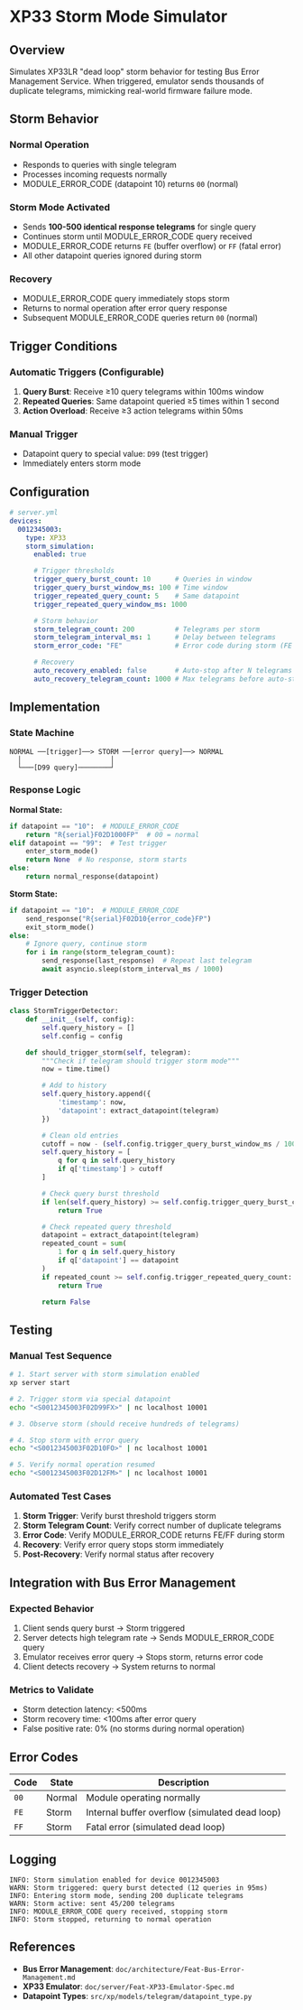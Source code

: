 # XP33 Storm Mode Simulator

## Overview
Simulates XP33LR "dead loop" storm behavior for testing Bus Error Management Service. When triggered, emulator sends thousands of duplicate telegrams, mimicking real-world firmware failure mode.

## Storm Behavior

### Normal Operation
- Responds to queries with single telegram
- Processes incoming requests normally
- MODULE_ERROR_CODE (datapoint 10) returns `00` (normal)

### Storm Mode Activated
- Sends **100-500 identical response telegrams** for single query
- Continues storm until MODULE_ERROR_CODE query received
- MODULE_ERROR_CODE returns `FE` (buffer overflow) or `FF` (fatal error)
- All other datapoint queries ignored during storm

### Recovery
- MODULE_ERROR_CODE query immediately stops storm
- Returns to normal operation after error query response
- Subsequent MODULE_ERROR_CODE queries return `00` (normal)

## Trigger Conditions

### Automatic Triggers (Configurable)
1. **Query Burst**: Receive ≥10 query telegrams within 100ms window
2. **Repeated Queries**: Same datapoint queried ≥5 times within 1 second
3. **Action Overload**: Receive ≥3 action telegrams within 50ms

### Manual Trigger
- Datapoint query to special value: `D99` (test trigger)
- Immediately enters storm mode

## Configuration

```yaml
# server.yml
devices:
  0012345003:
    type: XP33
    storm_simulation:
      enabled: true

      # Trigger thresholds
      trigger_query_burst_count: 10      # Queries in window
      trigger_query_burst_window_ms: 100 # Time window
      trigger_repeated_query_count: 5    # Same datapoint
      trigger_repeated_query_window_ms: 1000

      # Storm behavior
      storm_telegram_count: 200          # Telegrams per storm
      storm_telegram_interval_ms: 1      # Delay between telegrams
      storm_error_code: "FE"             # Error code during storm (FE or FF)

      # Recovery
      auto_recovery_enabled: false       # Auto-stop after N telegrams
      auto_recovery_telegram_count: 1000 # Max telegrams before auto-stop
```

## Implementation

### State Machine
```
NORMAL ──[trigger]──> STORM ──[error query]──> NORMAL
  │                      │
  └───[D99 query]────────┘
```

### Response Logic

**Normal State:**
```python
if datapoint == "10":  # MODULE_ERROR_CODE
    return "R{serial}F02D1000FP"  # 00 = normal
elif datapoint == "99":  # Test trigger
    enter_storm_mode()
    return None  # No response, storm starts
else:
    return normal_response(datapoint)
```

**Storm State:**
```python
if datapoint == "10":  # MODULE_ERROR_CODE
    send_response("R{serial}F02D10{error_code}FP")
    exit_storm_mode()
else:
    # Ignore query, continue storm
    for i in range(storm_telegram_count):
        send_response(last_response)  # Repeat last telegram
        await asyncio.sleep(storm_interval_ms / 1000)
```

### Trigger Detection

```python
class StormTriggerDetector:
    def __init__(self, config):
        self.query_history = []
        self.config = config

    def should_trigger_storm(self, telegram):
        """Check if telegram should trigger storm mode"""
        now = time.time()

        # Add to history
        self.query_history.append({
            'timestamp': now,
            'datapoint': extract_datapoint(telegram)
        })

        # Clean old entries
        cutoff = now - (self.config.trigger_query_burst_window_ms / 1000)
        self.query_history = [
            q for q in self.query_history
            if q['timestamp'] > cutoff
        ]

        # Check query burst threshold
        if len(self.query_history) >= self.config.trigger_query_burst_count:
            return True

        # Check repeated query threshold
        datapoint = extract_datapoint(telegram)
        repeated_count = sum(
            1 for q in self.query_history
            if q['datapoint'] == datapoint
        )
        if repeated_count >= self.config.trigger_repeated_query_count:
            return True

        return False
```

## Testing

### Manual Test Sequence
```bash
# 1. Start server with storm simulation enabled
xp server start

# 2. Trigger storm via special datapoint
echo "<S0012345003F02D99FX>" | nc localhost 10001

# 3. Observe storm (should receive hundreds of telegrams)

# 4. Stop storm with error query
echo "<S0012345003F02D10FO>" | nc localhost 10001

# 5. Verify normal operation resumed
echo "<S0012345003F02D12FM>" | nc localhost 10001
```

### Automated Test Cases
1. **Storm Trigger**: Verify burst threshold triggers storm
2. **Storm Telegram Count**: Verify correct number of duplicate telegrams
3. **Error Code**: Verify MODULE_ERROR_CODE returns FE/FF during storm
4. **Recovery**: Verify error query stops storm immediately
5. **Post-Recovery**: Verify normal status after recovery

## Integration with Bus Error Management

### Expected Behavior
1. Client sends query burst → Storm triggered
2. Server detects high telegram rate → Sends MODULE_ERROR_CODE query
3. Emulator receives error query → Stops storm, returns error code
4. Client detects recovery → System returns to normal

### Metrics to Validate
- Storm detection latency: <500ms
- Storm recovery time: <100ms after error query
- False positive rate: 0% (no storms during normal operation)

## Error Codes

| Code | State | Description |
|------|-------|-------------|
| `00` | Normal | Module operating normally |
| `FE` | Storm | Internal buffer overflow (simulated dead loop) |
| `FF` | Storm | Fatal error (simulated dead loop) |

## Logging

```
INFO: Storm simulation enabled for device 0012345003
WARN: Storm triggered: query burst detected (12 queries in 95ms)
INFO: Entering storm mode, sending 200 duplicate telegrams
WARN: Storm active: sent 45/200 telegrams
INFO: MODULE_ERROR_CODE query received, stopping storm
INFO: Storm stopped, returning to normal operation
```

## References
- **Bus Error Management**: `doc/architecture/Feat-Bus-Error-Management.md`
- **XP33 Emulator**: `doc/server/Feat-XP33-Emulator-Spec.md`
- **Datapoint Types**: `src/xp/models/telegram/datapoint_type.py`